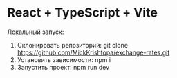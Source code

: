 # React + TypeScript + Vite

Локальный запуск:

1. Склонировать репозиторий:
   git clone https://github.com/MickKrishtopa/exchange-rates.git
2. Установить зависимости:
   npm i
3. Запустить проект:
   npm run dev

